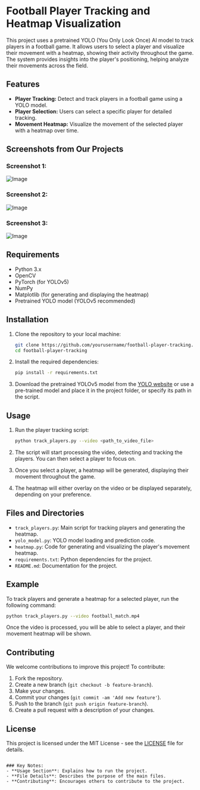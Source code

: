 # Football Player Tracking and Heatmap Visualization

This project uses a pretrained YOLO (You Only Look Once) AI model to track players in a football game. It allows users to select a player and visualize their movement with a heatmap, showing their activity throughout the game. The system provides insights into the player's positioning, helping analyze their movements across the field.

## Features

- **Player Tracking:** Detect and track players in a football game using a YOLO model.
- **Player Selection:** Users can select a specific player for detailed tracking.
- **Movement Heatmap:** Visualize the movement of the selected player with a heatmap over time.

## Screenshots from Our Projects

### Screenshot 1:
![Image](https://github.com/user-attachments/assets/b6f61b88-9d9c-4451-859b-88398bb63b15)

### Screenshot 2:
![Image](https://github.com/user-attachments/assets/21ae4e34-461f-43ad-b5da-7eb8bf11a1dd)

### Screenshot 3:
![Image](https://github.com/user-attachments/assets/32364bf7-cd3c-42e8-9552-a77410225323)

## Requirements

- Python 3.x
- OpenCV
- PyTorch (for YOLOv5)
- NumPy
- Matplotlib (for generating and displaying the heatmap)
- Pretrained YOLO model (YOLOv5 recommended)

## Installation

1. Clone the repository to your local machine:

   ```bash
   git clone https://github.com/yourusername/football-player-tracking.git
   cd football-player-tracking
   ```

2. Install the required dependencies:

   ```bash
   pip install -r requirements.txt
   ```

3. Download the pretrained YOLOv5 model from the [YOLO website](https://github.com/ultralytics/yolov5) or use a pre-trained model and place it in the project folder, or specify its path in the script.

## Usage

1. Run the player tracking script:

   ```bash
   python track_players.py --video <path_to_video_file>
   ```

2. The script will start processing the video, detecting and tracking the players. You can then select a player to focus on.

3. Once you select a player, a heatmap will be generated, displaying their movement throughout the game.

4. The heatmap will either overlay on the video or be displayed separately, depending on your preference.

## Files and Directories

- `track_players.py`: Main script for tracking players and generating the heatmap.
- `yolo_model.py`: YOLO model loading and prediction code.
- `heatmap.py`: Code for generating and visualizing the player's movement heatmap.
- `requirements.txt`: Python dependencies for the project.
- `README.md`: Documentation for the project.

## Example

To track players and generate a heatmap for a selected player, run the following command:

```bash
python track_players.py --video football_match.mp4
```

Once the video is processed, you will be able to select a player, and their movement heatmap will be shown.

## Contributing

We welcome contributions to improve this project! To contribute:

1. Fork the repository.
2. Create a new branch (`git checkout -b feature-branch`).
3. Make your changes.
4. Commit your changes (`git commit -am 'Add new feature'`).
5. Push to the branch (`git push origin feature-branch`).
6. Create a pull request with a description of your changes.

## License

This project is licensed under the MIT License - see the [LICENSE](LICENSE) file for details.

```

### Key Notes:
- **Usage Section**: Explains how to run the project.
- **File Details**: Describes the purpose of the main files.
- **Contributing**: Encourages others to contribute to the project.
